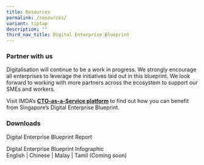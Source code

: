```yaml
---
title: Resources
permalink: /resources/
variant: tiptap
description: ""
third_nav_title: Digital Enterprise Blueprint
---
```

<h3>Partner with us</h3>
<p>Digitalisation will continue to be a work in progress. We strongly encourage
all enterprises to leverage the initiatives laid out in this blueprint.
We look forward to working with more partners across the ecosystem to support
our SMEs and workers.</p>
<p>Visit IMDA’s <strong><u>CTO-as-a-Service platform</u></strong> to find out
how you can benefit from Singapore’s Digital Enterprise Blueprint.</p>
<p></p>
<h3>Downloads</h3>
<p>Digital Enterprise Blueprint Report</p>
<p>Digital Enterprise Blueprint Infographic
<br>English | Chinese | Malay | Tamil (Coming soon)</p>
<p></p>